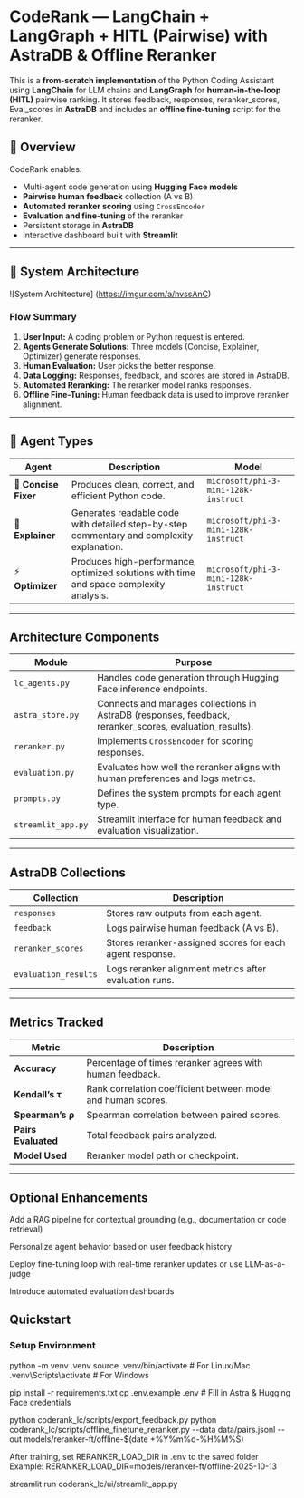 # CodeRank — LangChain + LangGraph + HITL (Pairwise) with AstraDB & Offline Reranker

This is a **from‑scratch implementation** of the Python Coding Assistant using **LangChain** for LLM chains and **LangGraph** for **human‑in‑the‑loop (HITL)** pairwise ranking. It stores feedback, responses, reranker_scores, Eval_scores in **AstraDB** and includes an **offline fine‑tuning** script for the reranker.

## 🚀 Overview

CodeRank enables:
- Multi-agent code generation using **Hugging Face models**
- **Pairwise human feedback** collection (A vs B)
- **Automated reranker scoring** using `CrossEncoder`
- **Evaluation and fine-tuning** of the reranker
- Persistent storage in **AstraDB**
- Interactive dashboard built with **Streamlit**

---

## 🧩 System Architecture

![System Architecture] 
(https://imgur.com/a/hvssAnC)



### Flow Summary
1. **User Input:** A coding problem or Python request is entered.
2. **Agents Generate Solutions:** Three models (Concise, Explainer, Optimizer) generate responses.
3. **Human Evaluation:** User picks the better response.
4. **Data Logging:** Responses, feedback, and scores are stored in AstraDB.
5. **Automated Reranking:** The reranker model ranks responses.
6. **Offline Fine-Tuning:** Human feedback data is used to improve reranker alignment.

---

## 🧠 Agent Types

| Agent | Description | Model |
|--------|-------------|--------|
| 🩵 **Concise Fixer** | Produces clean, correct, and efficient Python code. | `microsoft/phi-3-mini-128k-instruct` |
| 🧾 **Explainer** | Generates readable code with detailed step-by-step commentary and complexity explanation. | `microsoft/phi-3-mini-128k-instruct` |
| ⚡ **Optimizer** | Produces high-performance, optimized solutions with time and space complexity analysis. | `microsoft/phi-3-mini-128k-instruct` |

---

##  Architecture Components

| Module | Purpose |
|--------|----------|
| `lc_agents.py` | Handles code generation through Hugging Face inference endpoints. |
| `astra_store.py` | Connects and manages collections in AstraDB (responses, feedback, reranker_scores, evaluation_results). |
| `reranker.py` | Implements `CrossEncoder` for scoring responses. |
| `evaluation.py` | Evaluates how well the reranker aligns with human preferences and logs metrics. |
| `prompts.py` | Defines the system prompts for each agent type. |
| `streamlit_app.py` | Streamlit interface for human feedback and evaluation visualization. |

---

## AstraDB Collections

| Collection | Description |
|-------------|-------------|
| `responses` | Stores raw outputs from each agent. |
| `feedback` | Logs pairwise human feedback (A vs B). |
| `reranker_scores` | Stores reranker-assigned scores for each agent response. |
| `evaluation_results` | Logs reranker alignment metrics after evaluation runs. |

---

## Metrics Tracked

| Metric | Description |
|---------|--------------|
| **Accuracy** | Percentage of times reranker agrees with human feedback. |
| **Kendall’s τ** | Rank correlation coefficient between model and human scores. |
| **Spearman’s ρ** | Spearman correlation between paired scores. |
| **Pairs Evaluated** | Total feedback pairs analyzed. |
| **Model Used** | Reranker model path or checkpoint. |

---

## Optional Enhancements

Add a RAG pipeline for contextual grounding (e.g., documentation or code retrieval)

Personalize agent behavior based on user feedback history

Deploy fine-tuning loop with real-time reranker updates or use LLM-as-a-judge

Introduce automated evaluation dashboards

## Quickstart

### Setup Environment

python -m venv .venv
source .venv/bin/activate   # For Linux/Mac
.venv\Scripts\activate      # For Windows

pip install -r requirements.txt
cp .env.example .env        # Fill in Astra & Hugging Face credentials

python coderank_lc/scripts/export_feedback.py
python coderank_lc/scripts/offline_finetune_reranker.py --data data/pairs.jsonl --out models/reranker-ft/offline-$(date +%Y%m%d-%H%M%S)

 After training, set RERANKER_LOAD_DIR in .env to the saved folder
 Example:
 RERANKER_LOAD_DIR=models/reranker-ft/offline-2025-10-13

streamlit run coderank_lc/ui/streamlit_app.py


